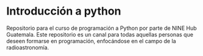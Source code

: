 # Introducción a python
Repositorio para el curso de programación a Python por parte de NINE Hub Guatemala. Este repositorio es un canal para todas aquellas personas que deseen formarse en programación, enfocándose en el campo de la radioastronomía.
